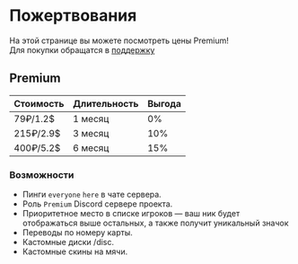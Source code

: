 # Пожертвования
На этой странице вы можете посмотреть цены Premium!\
Для покупки обращатся в [поддержку](https://discord.com/channels/1165670813337407589/1296147066094882879)

## Premium
| Стоимость | Длительность | Выгода |
| ---------------- | ---------------------- | ---- |
| 79₽/1.2$ | 1 месяц | 0% |
| 215₽/2.9$ | 3 месяц | 10% |
| 400₽/5.2$ | 6 месяц | 15% |
### Возможности
- Пинги `everyone` `here` в чате сервера.
- Роль `Premium` Discord сервере проекта.
- Приоритетное место в списке игроков — ваш ник будет отображаться выше остальных, а также получит уникальный значок
- Переводы по номеру карты.
- Кастомные диски /disc.
- Кастомные скины на мячи.